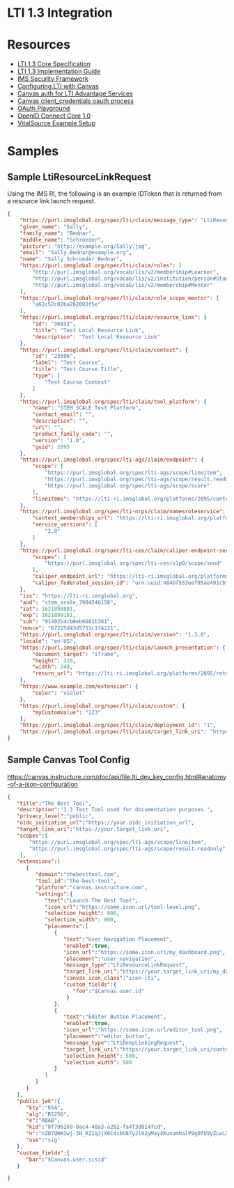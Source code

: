 # LTI 1.3 Integration

# Resources

* [LTI 1.3 Core Specification][ims_lti_1.3_core_spec]
* [LTI 1.3 Implementation Guide][ims_lti_1.3_impl_guide]
* [IMS Security Framework][ims_sec]
* [Configuring LTI with Canvas][canvas_lti]
* [Canvas auth for LTI Advantage Services][canvas_lti_adv_auth]
* [Canvas client_credentials oauth process][canvas_oauth_login]
* [OAuth Playground][oauth_playground]
* [OpenID Connect Core 1.0][oidc_core]
* [VitalSource Example Setup](https://success.vitalsource.com/hc/en-gb/articles/360052315753-LTI-1-3-Tool-Setup-Instructions-for-Canvas)


# Samples

## Sample LtiResourceLinkRequest

Using the IMS RI, the following is an example IDToken that is returned from a
resource link launch request.

```json
{
    "https://purl.imsglobal.org/spec/lti/claim/message_type": "LtiResourceLinkRequest",
    "given_name": "Sally",
    "family_name": "Bednar",
    "middle_name": "Schroeder",
    "picture": "http://example.org/Sally.jpg",
    "email": "Sally.Bednar@example.org",
    "name": "Sally Schroeder Bednar",
    "https://purl.imsglobal.org/spec/lti/claim/roles": [
        "http://purl.imsglobal.org/vocab/lis/v2/membership#Learner",
        "http://purl.imsglobal.org/vocab/lis/v2/institution/person#Student",
        "http://purl.imsglobal.org/vocab/lis/v2/membership#Mentor"
    ],
    "https://purl.imsglobal.org/spec/lti/claim/role_scope_mentor": [
        "a62c52c02ba262003f5e"
    ],
    "https://purl.imsglobal.org/spec/lti/claim/resource_link": {
        "id": "36833",
        "title": "Test Local Resource Link",
        "description": "Test Local Resource Link"
    },
    "https://purl.imsglobal.org/spec/lti/claim/context": {
        "id": "23506",
        "label": "Test Course",
        "title": "Test Course Title",
        "type": [
            "Test Course Context"
        ]
    },
    "https://purl.imsglobal.org/spec/lti/claim/tool_platform": {
        "name": "STEM SCALE Test Platform",
        "contact_email": "",
        "description": "",
        "url": "",
        "product_family_code": "",
        "version": "1.0",
        "guid": 2095
    },
    "https://purl.imsglobal.org/spec/lti-ags/claim/endpoint": {
        "scope": [
            "https://purl.imsglobal.org/spec/lti-ags/scope/lineitem",
            "https://purl.imsglobal.org/spec/lti-ags/scope/result.readonly",
            "https://purl.imsglobal.org/spec/lti-ags/scope/score"
        ],
        "lineitems": "https://lti-ri.imsglobal.org/platforms/2095/contexts/23506/line_items"
    },
    "https://purl.imsglobal.org/spec/lti-nrps/claim/namesroleservice": {
        "context_memberships_url": "https://lti-ri.imsglobal.org/platforms/2095/contexts/23506/memberships",
        "service_versions": [
            "2.0"
        ]
    },
    "https://purl.imsglobal.org/spec/lti-ces/claim/caliper-endpoint-service": {
        "scopes": [
            "https://purl.imsglobal.org/spec/lti-ces/v1p0/scope/send"
        ],
        "caliper_endpoint_url": "https://lti-ri.imsglobal.org/platforms/2095/sensors",
        "caliper_federated_session_id": "urn:uuid:484bf553eef95ae491cb"
    },
    "iss": "https://lti-ri.imsglobal.org",
    "aud": "stem_scale_7984546158",
    "iat": 1621898881,
    "exp": 1621899181,
    "sub": "91492b4cb0eb6601b381",
    "nonce": "67225d43d5751c1f4221",
    "https://purl.imsglobal.org/spec/lti/claim/version": "1.3.0",
    "locale": "en-US",
    "https://purl.imsglobal.org/spec/lti/claim/launch_presentation": {
        "document_target": "iframe",
        "height": 320,
        "width": 240,
        "return_url": "https://lti-ri.imsglobal.org/platforms/2095/returns"
    },
    "https://www.example.com/extension": {
        "color": "violet"
    },
    "https://purl.imsglobal.org/spec/lti/claim/custom": {
        "myCustomValue": "123"
    },
    "https://purl.imsglobal.org/spec/lti/claim/deployment_id": "1",
    "https://purl.imsglobal.org/spec/lti/claim/target_link_uri": "https://app-local.fresnostate.edu:8443/lti/v1.3/launches"
}
```

## Sample Canvas Tool Config

https://canvas.instructure.com/doc/api/file.lti_dev_key_config.html#anatomy-of-a-json-configuration

```json
{  
   "title":"The Best Tool",
   "description":"1.3 Test Tool used for documentation purposes.",
   "privacy_level":"public",
   "oidc_initiation_url":"https://your.oidc_initiation_url",
   "target_link_uri":"https://your.target_link_uri",
   "scopes":[
       "https://purl.imsglobal.org/spec/lti-ags/scope/lineitem",
       "https://purl.imsglobal.org/spec/lti-ags/scope/result.readonly"
    ],
   "extensions":[  
      {  
         "domain":"thebesttool.com",
         "tool_id":"the-best-tool",
         "platform":"canvas.instructure.com",
         "settings":{  
            "text":"Launch The Best Tool",
            "icon_url":"https://some.icon.url/tool-level.png",
            "selection_height": 800,
            "selection_width": 800,
            "placements":[  
               {  
                  "text":"User Navigation Placement",
                  "enabled":true,
                  "icon_url":"https://some.icon.url/my_dashboard.png",
                  "placement":"user_navigation",
                  "message_type":"LtiResourceLinkRequest",
                  "target_link_uri":"https://your.target_link_uri/my_dashboard",
                  "canvas_icon_class":"icon-lti",
                  "custom_fields":{  
                     "foo":"$Canvas.user.id"
                   }
               },
               {  
                  "text":"Editor Button Placement",
                  "enabled":true,
                  "icon_url":"https://some.icon.url/editor_tool.png",
                  "placement":"editor_button",
                  "message_type":"LtiDeepLinkingRequest",
                  "target_link_uri":"https://your.target_link_uri/content_selector",
                  "selection_height": 500,
                  "selection_width": 500
               }
            ]
         }
      }
   ],
   "public_jwk":{  
      "kty":"RSA",
      "alg":"RS256",
      "e":"AQAB",
      "kid":"8f796169-0ac4-48a3-a202-fa4f3d814fcd",
      "n":"nZD7QWmIwj-3N_RZ1qJjX6CdibU87y2l02yMay4KunambalP9g0fU9yZLwLX9WYJINcXZDUf6QeZ-SSbblET-h8Q4OvfSQ7iuu0WqcvBGy8M0qoZ7I-NiChw8dyybMJHgpiP_AyxpCQnp3bQ6829kb3fopbb4cAkOilwVRBYPhRLboXma0cwcllJHPLvMp1oGa7Ad8osmmJhXhM9qdFFASg_OCQdPnYVzp8gOFeOGwlXfSFEgt5vgeU25E-ycUOREcnP7BnMUk7wpwYqlE537LWGOV5z_1Dqcqc9LmN-z4HmNV7b23QZW4_mzKIOY4IqjmnUGgLU9ycFj5YGDCts7Q",
      "use":"sig"
   },
   "custom_fields":{  
      "bar":"$Canvas.user.sisid"
   }

}
```

[ims_lti_1.3_core_spec]: https://www.imsglobal.org/spec/lti/v1p3/
[ims_lti_1.3_impl_guide]: https://www.imsglobal.org/spec/lti/v1p3/impl/
[ims_sec]: https://www.imsglobal.org/spec/security/v1p0/
[canvas_lti]: https://canvas.instructure.com/doc/api/file.lti_dev_key_config.html
[oauth_playground]: https://oauth.com/playground/
[oidc_core]: https://openid.net/specs/openid-connect-core-1_0.html
[canvas_lti_adv_auth]: https://canvas.instructure.com/doc/api/file.oauth.html#developer-key-setup
[canvas_oauth_login]: https://canvas.instructure.com/doc/api/file.oauth_endpoints.html#post-login-oauth2-token
